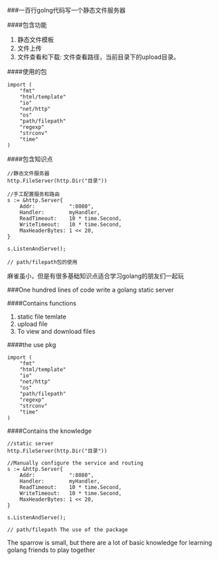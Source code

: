 
###一百行golng代码写一个静态文件服务器

####包含功能 

1. 静态文件模板
2. 文件上传
3. 文件查看和下载: 文件查看路径，当前目录下的upload目录。

####使用的包

	import (
		"fmt"
		"html/template"
		"io"
		"net/http"
		"os"
		"path/filepath"
		"regexp"
		"strconv"
		"time"
	)

####包含知识点

	//静态文件服务器
	http.FileServer(http.Dir("目录"))

	//手工配置服务和路由
	s := &http.Server{
		Addr:           ":8080",
		Handler:        myHandler,
		ReadTimeout:    10 * time.Second,
		WriteTimeout:   10 * time.Second,
		MaxHeaderBytes: 1 << 20,
	}

	s.ListenAndServe();

	// path/filepath包的使用

麻雀虽小，但是有很多基础知识点适合学习golang的朋友们一起玩

###One hundred lines of code write a golang static server

####Contains functions 

1. static file temlate 
2. upload file
3. To view and download files

####the use pkg

	import (
		"fmt"
		"html/template"
		"io"
		"net/http"
		"os"
		"path/filepath"
		"regexp"
		"strconv"
		"time"
	)

####Contains the knowledge

	//static server
	http.FileServer(http.Dir("目录"))

	//Manually configure the service and routing
	s := &http.Server{
		Addr:           ":8080",
		Handler:        myHandler,
		ReadTimeout:    10 * time.Second,
		WriteTimeout:   10 * time.Second,
		MaxHeaderBytes: 1 << 20,
	}

	s.ListenAndServe();

	// path/filepath The use of the package 

The sparrow is small, but there are a lot of basic knowledge for learning golang friends to play together

